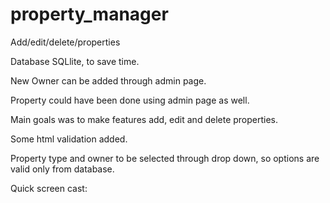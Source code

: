 # property_manager
Add/edit/delete/properties

Database SQLlite, to save time.

New Owner can be added through admin page.

Property could have been done using admin page as well.

Main goals was to make features add, edit and delete properties.

Some html validation added.

Property type and owner to be selected through drop down, so options are valid only from database.

Quick screen cast:
